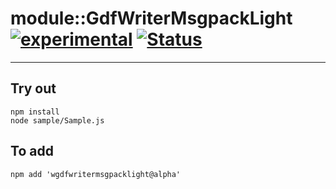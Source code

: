 
# module::GdfWriterMsgpackLight [![experimental](https://img.shields.io/badge/stability-experimental-orange.svg)](https://github.com/emersion/stability-badges#experimental) [![Status](https://github.com/Wandalen/wGdfWriterMsgpackLight/workflows/Test/badge.svg)](https://github.com/Wandalen/wGdfWriterMsgpackLight/actions?query=workflow%3ATest)

___

## Try out
```
npm install
node sample/Sample.js
```

## To add
```
npm add 'wgdfwritermsgpacklight@alpha'
```

